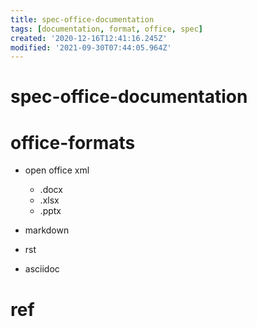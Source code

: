 ```yaml
---
title: spec-office-documentation
tags: [documentation, format, office, spec]
created: '2020-12-16T12:41:16.245Z'
modified: '2021-09-30T07:44:05.964Z'
---
```


# spec-office-documentation

# office-formats

- open office xml
  - .docx
  - .xlsx
  - .pptx

- markdown
- rst
- asciidoc

# ref
